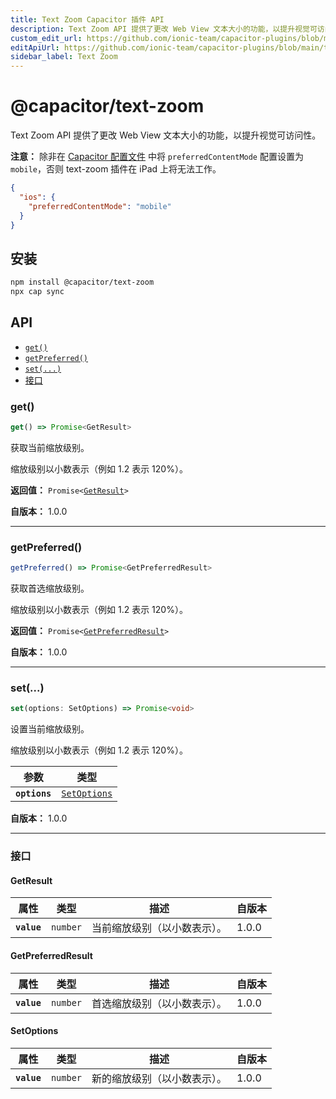 ```yaml
---
title: Text Zoom Capacitor 插件 API
description: Text Zoom API 提供了更改 Web View 文本大小的功能，以提升视觉可访问性。
custom_edit_url: https://github.com/ionic-team/capacitor-plugins/blob/main/text-zoom/README.md
editApiUrl: https://github.com/ionic-team/capacitor-plugins/blob/main/text-zoom/src/definitions.ts
sidebar_label: Text Zoom
---
```


# @capacitor/text-zoom

Text Zoom API 提供了更改 Web View 文本大小的功能，以提升视觉可访问性。

**注意：** 除非在 [Capacitor 配置文件](https://capacitorjs.com/docs/config) 中将 `preferredContentMode` 配置设置为 `mobile`，否则 text-zoom 插件在 iPad 上将无法工作。

```json
{
  "ios": {
    "preferredContentMode": "mobile"
  }
}
```

## 安装

```bash
npm install @capacitor/text-zoom
npx cap sync
```

## API

<docgen-index>

* [`get()`](#get)
* [`getPreferred()`](#getpreferred)
* [`set(...)`](#set)
* [接口](#interfaces)

</docgen-index>

<docgen-api>
<!--Update the source file JSDoc comments and rerun docgen to update the docs below-->

### get()

```typescript
get() => Promise<GetResult>
```

获取当前缩放级别。

缩放级别以小数表示（例如 1.2 表示 120%）。

**返回值：** <code>Promise&lt;<a href="#getresult">GetResult</a>&gt;</code>

**自版本：** 1.0.0

--------------------


### getPreferred()

```typescript
getPreferred() => Promise<GetPreferredResult>
```

获取首选缩放级别。

缩放级别以小数表示（例如 1.2 表示 120%）。

**返回值：** <code>Promise&lt;<a href="#getpreferredresult">GetPreferredResult</a>&gt;</code>

**自版本：** 1.0.0

--------------------


### set(...)

```typescript
set(options: SetOptions) => Promise<void>
```

设置当前缩放级别。

缩放级别以小数表示（例如 1.2 表示 120%）。

| 参数          | 类型                                                |
| ------------- | ------------------------------------------------- |
| **`options`** | <code><a href="#setoptions">SetOptions</a></code> |

**自版本：** 1.0.0

--------------------


### 接口


#### GetResult

| 属性          | 类型                | 描述                                         | 自版本 |
| ----------- | ------------------- | -------------------------------------------------- | ----- |
| **`value`** | <code>number</code> | 当前缩放级别（以小数表示）。 | 1.0.0 |


#### GetPreferredResult

| 属性          | 类型                | 描述                                           | 自版本 |
| ----------- | ------------------- | ---------------------------------------------------- | ----- |
| **`value`** | <code>number</code> | 首选缩放级别（以小数表示）。 | 1.0.0 |


#### SetOptions

| 属性          | 类型                | 描述                                     | 自版本 |
| ----------- | ------------------- | ---------------------------------------------- | ----- |
| **`value`** | <code>number</code> | 新的缩放级别（以小数表示）。 | 1.0.0 |

</docgen-api>